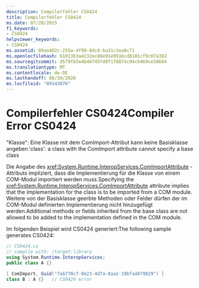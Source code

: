 ```yaml
---
description: Compilerfehler CS0424
title: Compilerfehler CS0424
ms.date: 07/20/2015
f1_keywords:
- CS0424
helpviewer_keywords:
- CS0424
ms.assetid: 09ae482c-255a-4f99-8dc8-ba31c3ea8c71
ms.openlocfilehash: b1013b3a4132ec86e91e991bcd8101cf9c07a382
ms.sourcegitcommit: d579fb5e4b46745fd0f1f8874c94c6469ce58604
ms.translationtype: MT
ms.contentlocale: de-DE
ms.lasthandoff: 08/30/2020
ms.locfileid: "89143076"
---
```

# <a name="compiler-error-cs0424"></a><span data-ttu-id="a39f6-103">Compilerfehler CS0424</span><span class="sxs-lookup"><span data-stu-id="a39f6-103">Compiler Error CS0424</span></span>
<span data-ttu-id="a39f6-104">"Klasse": Eine Klasse mit dem ComImport-Attribut kann keine Basisklasse angeben.</span><span class="sxs-lookup"><span data-stu-id="a39f6-104">'class': a class with the ComImport attribute cannot specify a base class</span></span>  
  
 <span data-ttu-id="a39f6-105">Die Angabe des <xref:System.Runtime.InteropServices.ComImportAttribute> -Attributs impliziert, dass die Implementierung für die Klasse von einem COM-Modul importiert werden muss.</span><span class="sxs-lookup"><span data-stu-id="a39f6-105">Specifying the <xref:System.Runtime.InteropServices.ComImportAttribute> attribute implies that the implementation for the class is to be imported from a COM module.</span></span> <span data-ttu-id="a39f6-106">Weitere von der Basisklasse geerbte Methoden oder Felder dürfen der im COM-Modul definierten Implementierung nicht hinzugefügt werden.</span><span class="sxs-lookup"><span data-stu-id="a39f6-106">Additional methods or fields inherited from the base class are not allowed to be added to the implementation defined in the COM module.</span></span>  
  
 <span data-ttu-id="a39f6-107">Im folgenden Beispiel wird CS0424 generiert:</span><span class="sxs-lookup"><span data-stu-id="a39f6-107">The following sample generates CS0424:</span></span>  
  
```csharp  
// CS0424.cs  
// compile with: /target:library  
using System.Runtime.InteropServices;  
public class A {}  
  
[ ComImport, Guid("7ab770c7-0e23-4d7a-8aa2-19bfad479829") ]  
class B : A {}   // CS0424 error  
```
